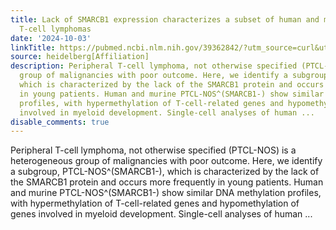 ```yaml
---
title: Lack of SMARCB1 expression characterizes a subset of human and murine peripheral
  T-cell lymphomas
date: '2024-10-03'
linkTitle: https://pubmed.ncbi.nlm.nih.gov/39362842/?utm_source=curl&utm_medium=rss&utm_campaign=pubmed-2&utm_content=1FakS-2QOkCT8HsMOQP1bCRQ4YzyumYOmxmF0moLsQ3dFB1E9V&fc=20220326224207&ff=20241004202135&v=2.18.0.post9+e462414
source: heidelberg[Affiliation]
description: Peripheral T-cell lymphoma, not otherwise specified (PTCL-NOS) is a heterogeneous
  group of malignancies with poor outcome. Here, we identify a subgroup, PTCL-NOS^(SMARCB1-),
  which is characterized by the lack of the SMARCB1 protein and occurs more frequently
  in young patients. Human and murine PTCL-NOS^(SMARCB1-) show similar DNA methylation
  profiles, with hypermethylation of T-cell-related genes and hypomethylation of genes
  involved in myeloid development. Single-cell analyses of human ...
disable_comments: true
---
```

Peripheral T-cell lymphoma, not otherwise specified (PTCL-NOS) is a heterogeneous group of malignancies with poor outcome. Here, we identify a subgroup, PTCL-NOS^(SMARCB1-), which is characterized by the lack of the SMARCB1 protein and occurs more frequently in young patients. Human and murine PTCL-NOS^(SMARCB1-) show similar DNA methylation profiles, with hypermethylation of T-cell-related genes and hypomethylation of genes involved in myeloid development. Single-cell analyses of human ...